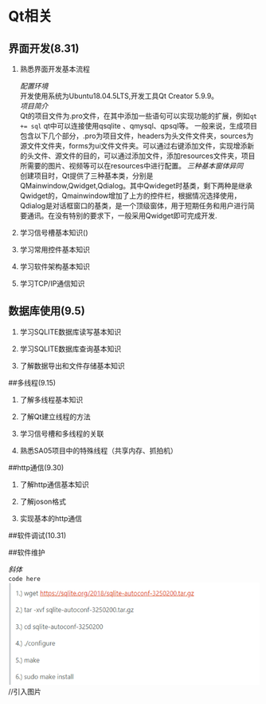 # Qt相关


## 界面开发(8.31)

1. 熟悉界面开发基本流程  

	*配置环境*  
	开发使用系统为Ubuntu18.04.5LTS,开发工具Qt Creator 5.9.9。  
	*项目简介*  
	Qt的项目文件为.pro文件，在其中添加一些语句可以实现功能的扩展，例如`qt += sql` qt中可以连接使用qsqlite 、qmysql、qpsql等。
	一般来说，生成项目包含以下几个部分，.pro为项目文件，headers为头文件文件夹，sources为源文件文件夹，forms为ui文件文件夹。可以通过右键添加文件，实现增添新的头文件、源文件的目的，可以通过添加文件，添加resources文件夹，项目所需要的图片、视频等可以在resources中进行配置。
	*三种基本窗体异同*  
	创建项目时，Qt提供了三种基本类，分别是QMainwindow,Qwidget,Qdialog。其中Qwideget时基类，剩下两种是继承Qwidget的，Qmainwindow增加了上方的控件栏，根据情况选择使用，Qdialog是对话框窗口的基类，是一个顶级窗体，用于短期任务和用户进行简要通讯。在没有特别的要求下，一般采用Qwidget即可完成开发.  
	


2. 学习信号槽基本知识()  


3. 学习常用控件基本知识  


4. 学习软件架构基本知识  


5. 学习TCP/IP通信知识  



## 数据库使用(9.5)  

1. 学习SQLITE数据库读写基本知识  


2. 学习SQLITE数据库查询基本知识 

 
3. 了解数据导出和文件存储基本知识  



##多线程(9.15)  

1. 了解多线程基本知识  


2. 了解Qt建立线程的方法


3. 学习信号槽和多线程的关联  


4. 熟悉SA05项目中的特殊线程（共享内存、抓拍机）

##http通信(9.30)  

1. 了解http通信基本知识  

2. 了解joson格式

3. 实现基本的http通信


##软件调试(10.31)




##软件维护






*斜体*  
`code here`
![](qt_1.png)  //引入图片  





